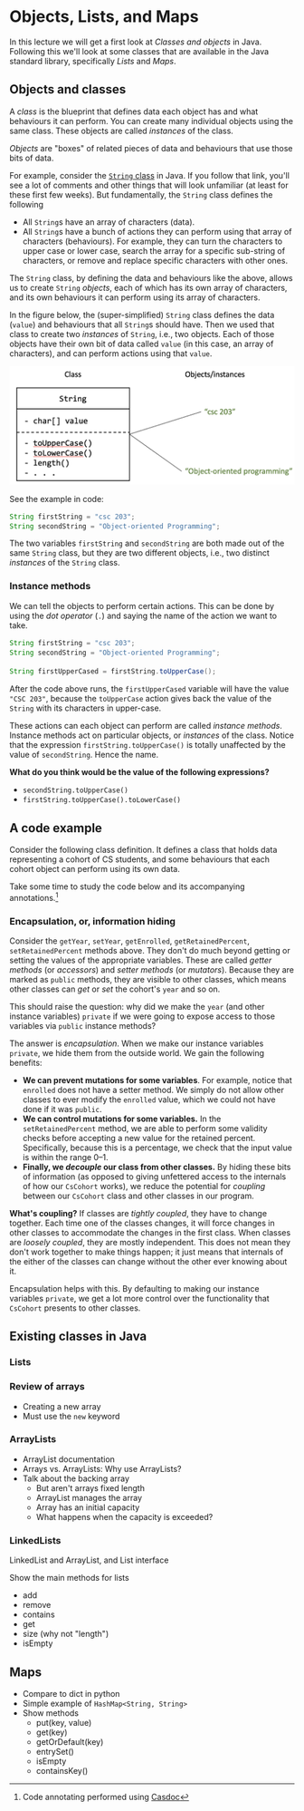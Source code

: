 # Objects, Lists, and Maps

In this lecture we will get a first look at *Classes and objects* in Java. Following this we'll look at some classes that are available in the Java standard library, specifically *Lists* and *Maps*.

## Objects and classes 

A *class* is the blueprint that defines data each object has and what behaviours it can perform.
You can create many individual objects using the same class.
These objects are called *instances* of the class.

*Objects* are "boxes" of related pieces of data and behaviours that use those bits of data.

For example, consider the [`String` class](https://github.com/openjdk/jdk/blob/master/src/java.base/share/classes/java/lang/String.java) in Java.
If you follow that link, you'll see a lot of comments and other things that will look unfamiliar (at least for these first few weeks).
But fundamentally, the `String` class defines the following

- All `String`s have an array of characters (data).
- All `String`s have a bunch of actions they can perform using that array of characters (behaviours). For example, they can turn the characters to upper case or lower case, search the array for a specific sub-string of characters, or remove and replace specific characters with other ones.

The `String` class, by defining the data and behaviours like the above, allows us to create `String` *objects*, each of which has its own array of characters, and its own behaviours it can perform using its array of characters.

In the figure below, the (super-simplified) `String` class defines the data (`value`) and behaviours that all `String`s should have.
Then we used that class to create two *instances* of `String`, i.e., two objects.
Each of those objects have their own bit of data called `value` (in this case, an array of characters), and can perform actions using that `value`.

![A simplified String class and two example instances](class-object.png)

See the example in code:

```java
String firstString = "csc 203";
String secondString = "Object-oriented Programming";
```

The two variables `firstString` and `secondString` are both made out of the same `String` class, but they are two different objects, i.e., two distinct *instances* of the `String` class.

### Instance methods

We can tell the objects to perform certain actions. This can be done by using the *dot operator* (`.`) and saying the name of the action we want to take.

```java
String firstString = "csc 203";
String secondString = "Object-oriented Programming";

String firstUpperCased = firstString.toUpperCase();
```

After the code above runs, the `firstUpperCased` variable will have the value `"CSC 203"`, because the `toUpperCase` action gives back the value of the `String` with its characters in upper-case.

These actions can each object can perform are called *instance methods*.
Instance methods act on particular objects, or *instances* of the class.
Notice that the expression `firstString.toUpperCase()` is totally unaffected by the value of `secondString`.
Hence the name.

**What do you think would be the value of the following expressions?**

- `secondString.toUpperCase()`
- `firstString.toUpperCase().toLowerCase()`

## A code example

Consider the following class definition. It defines a class that holds data representing a cohort of CS students, and some behaviours that each cohort object can perform using its own data.

Take some time to study the code below and its accompanying annotations.[^casdoc]

[^casdoc]: Code annotating performed using [Casdoc](https://cs.mcgill.ca/~martin/casdoc/)

### Encapsulation, or, information hiding

Consider the `getYear`, `setYear`, `getEnrolled`, `getRetainedPercent`, `setRetainedPercent` methods above.
They don't do much beyond getting or setting the values of the appropriate variables.
These are called *getter methods* (or *accessors*) and *setter methods* (or *mutators*).
Because they are marked as `public` methods, they are visible to other classes, which means other classes can *get* or *set* the cohort's `year` and so on.

This should raise the question: why did we make the `year` (and other instance variables) `private` if we were going to expose access to those variables via `public` instance methods?

The answer is *encapsulation*. When we make our instance variables `private`, we hide them from the outside world. We gain the following benefits:

- **We can prevent mutations for some variables**. For example, notice that `enrolled` does not have a setter method. We simply do not allow other classes to ever modify the `enrolled` value, which we could not have done if it was `public`.
- **We can control mutations for some variables.** In the `setRetainedPercent` method, we are able to perform some validity checks before accepting a new value for the retained percent. Specifically, because this is a percentage, we check that the input value is within the range 0–1.
- **Finally, we _decouple_ our class from other classes.** By hiding these bits of information (as opposed to giving unfettered access to the internals of how our `CsCohort` works), we reduce the potential for *coupling* between our `CsCohort` class and other classes in our program.

**What's coupling?** If classes are *tightly coupled*, they have to change together. Each time one of the classes changes, it will force changes in other classes to accommodate the changes in the first class. When classes are *loosely coupled*, they are mostly independent. This does not mean they don't work together to make things happen; it just means that internals of the either of the classes can change without the other ever knowing about it.

Encapsulation helps with this. By defaulting to making our instance variables `private`, we get a lot more control over the functionality that `CsCohort` presents to other classes.

## Existing classes in Java

### Lists

### Review of arrays

- Creating a new array
- Must use the `new` keyword

### ArrayLists

- ArrayList documentation
- Arrays vs. ArrayLists: Why use ArrayLists?
- Talk about the backing array
    - But aren't arrays fixed length
    - ArrayList manages the array
    - Array has an initial capacity
    - What happens when the capacity is exceeded?

### LinkedLists

LinkedList and ArrayList, and List interface

Show the main methods for lists

- add
- remove
- contains
- get
- size (why not "length")
- isEmpty

## Maps 

- Compare to dict in python
- Simple example of `HashMap<String, String>`
- Show methods
    - put(key, value)
    - get(key)
    - getOrDefault(key)
    - entrySet()
    - isEmpty
    - containsKey()
